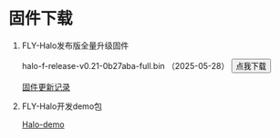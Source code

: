 # 固件下载

1. FLY-Halo发布版全量升级固件

    halo-f-release-v0.21-0b27aba-full.bin （2025-05-28） <button type="button" onclick="window.location.href='https://cdn.mellow.klipper.cn/firmware/halo-f-release-v0_0_2-17-g5ace4f6-full.bin'">点我下载</button>

    [固件更新记录](/board/fly_halo/updatelog_halo)

2. FLY-Halo开发demo包

   [Halo-demo](https://github.com/Mellow-3D/FLY-Halo)

